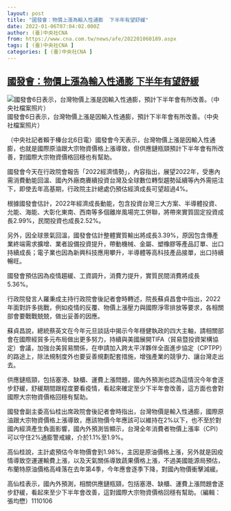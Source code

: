```yaml
---
layout: post
title: "國發會：物價上漲為輸入性通膨  下半年有望舒緩"
date: 2022-01-06T07:04:02.000Z
author: (臺)中央社CNA
from: https://www.cna.com.tw/news/afe/202201060189.aspx
tags: [ (臺)中央社CNA ]
categories: [ (臺)中央社CNA ]
---
```

<!--1641452642000-->
[國發會：物價上漲為輸入性通膨  下半年有望舒緩](https://www.cna.com.tw/news/afe/202201060189.aspx)
------

<div>
<div><div><div style="--aspect-ratio:996/768;"><picture><source media="(max-width: 414px)" data-srcset="https://imgcdn.cna.com.tw/www/WebPhotos/800/20220106/996x768_100542302532.jpg"><source media="(min-width: 413px)" data-srcset="https://imgcdn.cna.com.tw/www/WebPhotos/1024/20220106/996x768_100542302532.jpg"><img data-src="https://imgcdn.cna.com.tw/www/WebPhotos/800/20220106/996x768_100542302532.jpg" alt="國發會6日表示，台灣物價上漲是因輸入性通膨，預計下半年會有所改善。（中央社檔案照片）" data-srcset="https://imgcdn.cna.com.tw/www/WebPhotos/800/20220106/996x768_100542302532.jpg 414w, https://imgcdn.cna.com.tw/www/WebPhotos/1024/20220106/996x768_100542302532.jpg 1024w"></picture></div><div>國發會6日表示，台灣物價上漲是因輸入性通膨，預計下半年會有所改善。（中央社檔案照片）</div></div></div><div></div><div><p>（中央社記者賴于榛台北6日電）國發會今天表示，台灣物價上漲是因輸入性通膨，也就是國際原油跟大宗物資價格上漲導致，但供應鏈瓶頸預計下半年會有所改善，對國際大宗物資價格回穩也有幫助。</p><p>國發會今天在行政院會報告「2022經濟情勢」，內容指出，展望2022年，受惠內需消費動能回溫、國內外廠商賡續投資台灣及全球數位轉型趨勢延續等內外需挹注下，即使去年高基期，行政院主計總處仍預估經濟成長可望超過4%。</p><p>根據國發會估計，2022年經濟成長動能，包含投資台灣三大方案、半導體投資、允能、海能、大彰化東南、西南等多個離岸風場完工併聯，將帶來實質固定投資成長2.99%，民間投資也成長2.52%。</p><p>另外，因全球景氣回溫，國發會估計整體實質輸出將成長3.39%，原因包含傳產業終端需求擴增、業者設備投資提升，帶動機械、金屬、塑橡膠等產品訂單、出口持續成長；電子業也因為新興科技應用攀升，半導體等高科技產品接單，出口持續暢旺。</p><p>國發會預估因為疫情趨緩、工資調升，消費力提升，實質民間消費將成長5.36%。</p><p>行政院發言人羅秉成主持行政院會後記者會時轉述，院長蘇貞昌會中指出，2022年面對許多挑戰，例如疫情的反覆、物價上漲壓力與國際淨零排放等要求，各相關部會要戰戰兢兢，做出妥善的因應。</p><p>蘇貞昌說，總統蔡英文在今年元旦談話中揭示今年穩健執政的四大主軸，請相關部會在國際經貿多元布局做出更多努力，持續與美國展開TIFA（貿易暨投資架構協定）會議，加強台美貿易關係，在申請加入跨太平洋夥伴全面進步協定（CPTPP）的路途上，除法規制度外也要妥善規劃配套措施，增強產業的競爭力、讓台灣走出去。</p><p>供應鏈瓶頸，包括塞港、缺櫃、運費上漲問題，國內外預測也認為這情況今年會逐步舒緩，舒緩期間跟程度要看疫情，看起來確定至少下半年會改善，這方面也會對國際大宗物資價格回穩有幫助。</p><p>國發會副主委高仙桂出席政院會後記者會時指出，台灣物價是輸入性通膨，國際原油跟大宗物資價格上漲導致，應該物價今年應該可以維持在2%以下，也不至於對國內經濟產生負面影響，國內外預測皆顯示，台灣全年消費者物價上漲率（CPI）可以守住2%通膨警戒線，介於1.1%至1.9%。</p><p>高仙桂說，主計處預估今年物價會到1.98%，主因是原油價格上漲，另外就是因疫情導致空運運輸費上漲，以及天氣關係導致蔬果價格上漲，不過美國能源局預估，布蘭特原油價格高峰落在去年第4季，今年應會逐季下降，對國內物價衝擊減緩。</p><p>高仙桂表示，國內外預測，相關供應鏈瓶頸，包括塞港、缺櫃、運費上漲問題會逐步舒緩，看起來至少下半年會改善，這對國際大宗物資價格回穩有幫助。（編輯：張均懋）1110106</p></div>
</div>
